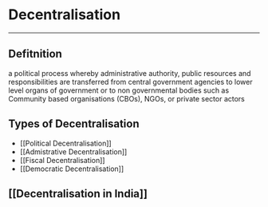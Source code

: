 # Decentralisation 
---

## Defitnition
a political process whereby administrative authority, public resources and responsibilities are transferred from central government agencies to lower level organs of government or to non governmental bodies such as Community based organisations (CBOs), NGOs, or private sector actors

## Types of Decentralisation
- [[Political Decentralisation]]
- [[Admistrative Decentralisation]]
- [[Fiscal Decentralisation]]
- [[Democratic Decentralisation]]


## [[Decentralisation in India]]

